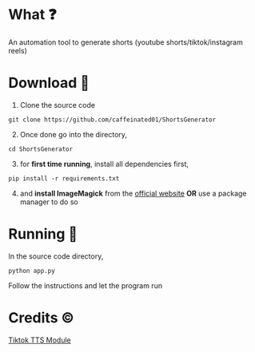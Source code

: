 # What ❓

An automation tool to generate shorts (youtube shorts/tiktok/instagram reels)

# Download 📁

1. Clone the source code

```
git clone https://github.com/caffeinated01/ShortsGenerator
```

2. Once done go into the directory,

```
cd ShortsGenerator
```

3. for **first time running**, install all dependencies first,

```
pip install -r requirements.txt
```

4. and **install ImageMagick** from the [official website](https://imagemagick.org/script/download.php) **OR** use a package manager to do so

# Running 🚀

In the source code directory,

```
python app.py
```

Follow the instructions and let the program run

# Credits ©️

[Tiktok TTS Module](https://github.com/Giooorgiooo/TikTok-Voice-TTS)
